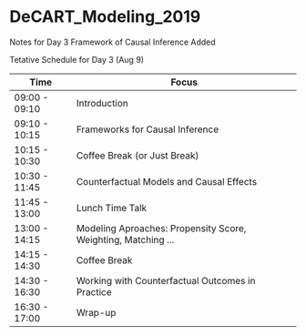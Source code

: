 # DeCART_Modeling_2019

Notes for Day 3 Framework of Causal Inference Added

Tetative Schedule for Day 3 (Aug 9)

| Time           | Focus         |
| -------------  | ------------- |
| 09:00 - 09:10  | Introduction  |
| 09:10 - 10:15  | Frameworks for Causal Inference |
| 10:15 - 10:30  | Coffee Break (or Just Break) |
| 10:30 - 11:45  | Counterfactual Models and Causal Effects |
| 11:45 - 13:00  | Lunch Time Talk |
| 13:00 - 14:15  | Modeling Aproaches: Propensity Score, Weighting, Matching ... |
| 14:15 - 14:30  | Coffee Break |
| 14:30 - 16:30  | Working with Counterfactual Outcomes in Practice |
| 16:30 - 17:00  | Wrap-up |
